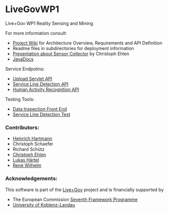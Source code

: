 LiveGovWP1
==========

Live+Gov WP1 Reality Sensing and Mining

For more information consult:
* [Project Wiki](https://github.com/HeinrichHartmann/LiveGovWP1/wiki) for Architecture Overview, Requirements and API Definition
* Readme files in subdirectories for deployment information
* [Presentation about Sensor Collector](http://heinrichhartmann.github.io/LiveGovWP1/) by Christoph Ehlen
* [JavaDocs](http://heinrichhartmann.github.io/LiveGovWP1/docs/DocMobile/)

Service Endpotins:
* [Upload Servlet API](http://liveandgov.uni-koblenz.de/storage/upload)
* [Service Line Detection API](http://liveandgov.uni-koblenz.de/SLD/api)
* [Human Activity Recognition API](http://liveandgov.uni-koblenz.de/HAR/api)

Testing Tools:
* [Data Inspection Front End](http://liveandgov.uni-koblenz.de/storage/inspection)
* [Service Line Detection Test](http://liveandgov.uni-koblenz.de/SLD/test)


### Contributors:
* [Heinrich Hartmann](https://github.com/HeinrichHartmann)
* Christoph Schaefer
* Richard Schütz
* [Christoph Ehlen](https://github.com/cEhlen)
* [Lukas Härtel](https://github.com/lukashaertel)
* [René Wilhelm](https://github.com/rwilhelm/)

### Acknowledgements:
This software is part of the [Live+Gov](http://liveandgov.eu) project and is financially supported by
* The European Commission [Seventh Framework Programme](http://cordis.europa.eu/fp7/home_en.html)
* [University of Koblenz-Landau](http://www.uni-koblenz-landau.de/)
